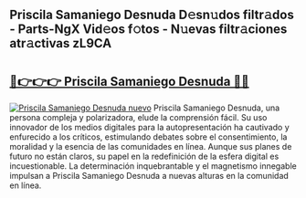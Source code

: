 ## Priscila Samaniego Desnuda D𝚎sn𝚞dos filtr𝚊dos - Parts-NgX Vid𝚎os f𝚘tos - N𝚞evas filtr𝚊ciones atr𝚊ctivas zL9CA

# <h2><a href="http://mbb92j.tromn.icu/?c=Priscila+Samaniego+Desnuda">🔗👉👉👉 Priscila Samaniego Desnuda 🔗🔗</a></h2>

[![Priscila Samaniego Desnuda nuevo](https://i.imgur.com/pEAQMta.gif)](http://mbb92j.tromn.icu/?c=Priscila+Samaniego+Desnuda)
Priscila Samaniego Desnuda, una persona compleja y polarizadora, elude la comprensión fácil. Su uso innovador de los medios digitales para la autopresentación ha cautivado y enfurecido a los críticos, estimulando debates sobre el consentimiento, la moralidad y la esencia de las comunidades en línea. Aunque sus planes de futuro no están claros, su papel en la redefinición de la esfera digital es incuestionable. La determinación inquebrantable y el magnetismo innegable impulsan a Priscila Samaniego Desnuda a nuevas alturas en la comunidad en línea.
